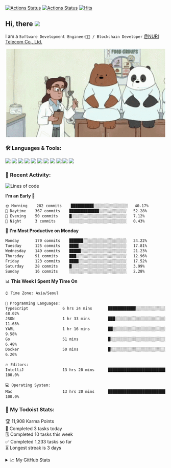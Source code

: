 
[![Actions Status](https://github.com/ddok2/ddok2/workflows/Todoist%20Readme/badge.svg)](https://github.com/ddok2/ddok2/actions)
[![Actions Status](https://github.com/ddok2/ddok2/workflows/wakatime-stats/badge.svg)](https://github.com/ddok2/ddok2/actions)
[![Hits](https://hits.seeyoufarm.com/api/count/incr/badge.svg?url=https%3A%2F%2Fgithub.com%2Fddok2)](https://hits.seeyoufarm.com)

<!-- ![visitors](https://visitor-badge.laobi.icu/badge?page_id=ddok2.ddok2) -->
## Hi, there <img src="https://raw.githubusercontent.com/MartinHeinz/MartinHeinz/master/wave.gif" width="25px">

I am a `Software Development Engineer🧑‍💻 / Blockchain Developer` [@NURI Telecom Co., Ltd.](http://www.nuritelecom.com)


<p align="center">
<img align="center" alt="GIF" src="img/debugging.gif" />
</p>


### 🛠 Languages & Tools:
<p>
    <img src="https://img.shields.io/badge/go-%2300ADD8.svg?&style=for-the-badge&logo=go&logoColor=white"/>
    <img src="https://img.shields.io/badge/node.js%20-%2343853D.svg?&style=for-the-badge&logo=node.js&logoColor=white"/>
    <img src="https://img.shields.io/badge/javascript%20-%23323330.svg?&style=for-the-badge&logo=javascript&logoColor=%23F7DF1E"/>
    <img src="https://img.shields.io/badge/typescript%20-%23007ACC.svg?&style=for-the-badge&logo=typescript&logoColor=white"/>
    <img src="https://img.shields.io/badge/python%20-%2314354C.svg?&style=for-the-badge&logo=python&logoColor=white"/>
    <img src="https://img.shields.io/badge/react%20-%2320232a.svg?&style=for-the-badge&logo=react&logoColor=%2361DAFB"/>
    <img src="https://img.shields.io/badge/AWS%20-%23FF9900.svg?&style=for-the-badge&logo=amazon-aws&logoColor=white"/>
    <img src="https://img.shields.io/badge/Google%20Cloud%20-%234285F4.svg?&style=for-the-badge&logo=google-cloud&logoColor=white"/>
    <img src="https://img.shields.io/badge/docker%20-%230db7ed.svg?&style=for-the-badge&logo=docker&logoColor=white"/>
    <img src="https://img.shields.io/badge/kubernetes%20-%23326ce5.svg?&style=for-the-badge&logo=kubernetes&logoColor=white"/>
    <img src="https://img.shields.io/badge/ansible%20-%231A1918.svg?&style=for-the-badge&logo=ansible&logoColor=white"/>
</p>

### 🌈 Recent Activity:
<!--START_SECTION:waka-->
![Lines of code](https://img.shields.io/badge/From%20Hello%20World%20I%27ve%20Written-4.3%20million%20lines%20of%20code-blue)

**I'm an Early 🐤** 

```text
🌞 Morning    282 commits    ██████████░░░░░░░░░░░░░░░   40.17% 
🌆 Daytime    367 commits    █████████████░░░░░░░░░░░░   52.28% 
🌃 Evening    50 commits     █░░░░░░░░░░░░░░░░░░░░░░░░   7.12% 
🌙 Night      3 commits      ░░░░░░░░░░░░░░░░░░░░░░░░░   0.43%

```
📅 **I'm Most Productive on Monday** 

```text
Monday       170 commits    ██████░░░░░░░░░░░░░░░░░░░   24.22% 
Tuesday      125 commits    ████░░░░░░░░░░░░░░░░░░░░░   17.81% 
Wednesday    149 commits    █████░░░░░░░░░░░░░░░░░░░░   21.23% 
Thursday     91 commits     ███░░░░░░░░░░░░░░░░░░░░░░   12.96% 
Friday       123 commits    ████░░░░░░░░░░░░░░░░░░░░░   17.52% 
Saturday     28 commits     █░░░░░░░░░░░░░░░░░░░░░░░░   3.99% 
Sunday       16 commits     ░░░░░░░░░░░░░░░░░░░░░░░░░   2.28%

```


📊 **This Week I Spent My Time On** 

```text
⌚︎ Time Zone: Asia/Seoul

💬 Programming Languages: 
TypeScript               6 hrs 24 mins       ████████████░░░░░░░░░░░░░   48.02% 
JSON                     1 hr 33 mins        ███░░░░░░░░░░░░░░░░░░░░░░   11.65% 
YAML                     1 hr 16 mins        ██░░░░░░░░░░░░░░░░░░░░░░░   9.58% 
Go                       51 mins             █░░░░░░░░░░░░░░░░░░░░░░░░   6.48% 
Docker                   50 mins             █░░░░░░░░░░░░░░░░░░░░░░░░   6.26%

🔥 Editors: 
IntelliJ                 13 hrs 20 mins      █████████████████████████   100.0%

💻 Operating System: 
Mac                      13 hrs 20 mins      █████████████████████████   100.0%

```


<!--END_SECTION:waka-->

### 🚧 My Todoist Stats:
<!-- TODO-IST:START -->
🏆  11,908 Karma Points           
🌸  Completed 3 tasks today           
🗓  Completed 10 tasks this week           
✅  Completed 1,233 tasks so far           
⏳  Longest streak is 3 days
<!-- TODO-IST:END -->

<details>
<summary>📈 My GitHub Stats</summary>
<p align="center"> <img src="https://github-readme-stats.vercel.app/api?username=ddok2&show_icons=true" alt="ddok2" />
</details>
